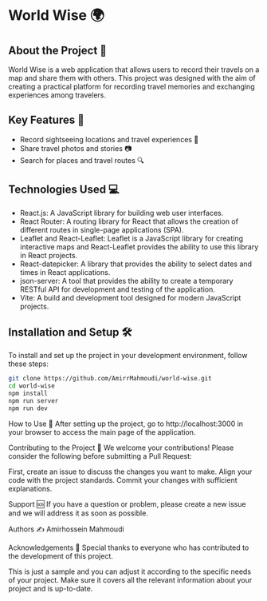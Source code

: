 # World Wise 🌍

## About the Project 📖
World Wise is a web application that allows users to record their travels on a map and share them with others. This project was designed with the aim of creating a practical platform for recording travel memories and exchanging experiences among travelers.

## Key Features 🔑
- Record sightseeing locations and travel experiences 📍
- Share travel photos and stories 📷
- Search for places and travel routes 🔍

## Technologies Used 💻
- React.js: A JavaScript library for building web user interfaces.
- React Router: A routing library for React that allows the creation of different routes in single-page applications (SPA).
- Leaflet and React-Leaflet: Leaflet is a JavaScript library for creating interactive maps and React-Leaflet provides the ability to use this library in React projects.
- React-datepicker: A library that provides the ability to select dates and times in React applications.
- json-server: A tool that provides the ability to create a temporary RESTful API for development and testing of the application.
- Vite: A build and development tool designed for modern JavaScript projects.

## Installation and Setup 🛠️
To install and set up the project in your development environment, follow these steps:

```bash
git clone https://github.com/AmirrMahmoudi/world-wise.git
cd world-wise
npm install
npm run server
npm run dev
```

How to Use 🚀
After setting up the project, go to http://localhost:3000 in your browser to access the main page of the application.

Contributing to the Project 🤝
We welcome your contributions! Please consider the following before submitting a Pull Request:

First, create an issue to discuss the changes you want to make.
Align your code with the project standards.
Commit your changes with sufficient explanations.

Support 🆘
If you have a question or problem, please create a new issue and we will address it as soon as possible.

Authors ✍️
Amirhossein Mahmoudi

Acknowledgements 🙏
Special thanks to everyone who has contributed to the development of this project.

This is just a sample and you can adjust it according to the specific needs of your project. Make sure it covers all the relevant information about your project and is up-to-date.


